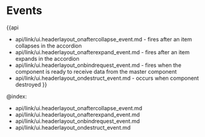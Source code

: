 Events
=======

{{api
- api/link/ui.headerlayout_onaftercollapse_event.md - fires after an item collapses in the accordion
- api/link/ui.headerlayout_onafterexpand_event.md - fires after an item expands in the accordion
- api/link/ui.headerlayout_onbindrequest_event.md - fires when the component is ready to receive data from the master component
- api/link/ui.headerlayout_ondestruct_event.md - occurs when component destroyed
}}

@index:
- api/link/ui.headerlayout_onaftercollapse_event.md
- api/link/ui.headerlayout_onafterexpand_event.md
- api/link/ui.headerlayout_onbindrequest_event.md
- api/link/ui.headerlayout_ondestruct_event.md


